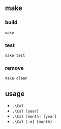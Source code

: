 ## make
### build
`make`
### test
`make test`
### remove
`make clean`

## usage
- `.\Cal`
- `.\Cal [year]`
- `.\Cal [month] [year]`
- `.\Cal [-m] [month]`
